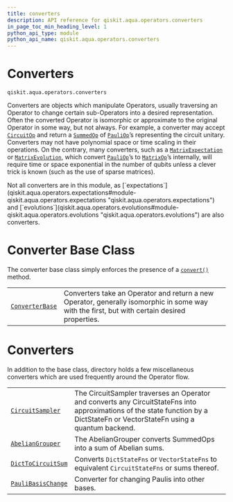 ```yaml
---
title: converters
description: API reference for qiskit.aqua.operators.converters
in_page_toc_min_heading_level: 1
python_api_type: module
python_api_name: qiskit.aqua.operators.converters
---
```


<span id="module-qiskit.aqua.operators.converters" />

<span id="qiskit-aqua-operators-converters" />

# Converters

<span id="module-qiskit.aqua.operators.converters" />

`qiskit.aqua.operators.converters`

Converters are objects which manipulate Operators, usually traversing an Operator to change certain sub-Operators into a desired representation. Often the converted Operator is isomorphic or approximate to the original Operator in some way, but not always. For example, a converter may accept [`CircuitOp`](qiskit.aqua.operators.primitive_ops.CircuitOp "qiskit.aqua.operators.primitive_ops.CircuitOp") and return a [`SummedOp`](qiskit.aqua.operators.list_ops.SummedOp "qiskit.aqua.operators.list_ops.SummedOp") of [`PauliOp`](qiskit.aqua.operators.primitive_ops.PauliOp "qiskit.aqua.operators.primitive_ops.PauliOp")’s representing the circuit unitary. Converters may not have polynomial space or time scaling in their operations. On the contrary, many converters, such as a [`MatrixExpectation`](qiskit.aqua.operators.expectations.MatrixExpectation "qiskit.aqua.operators.expectations.MatrixExpectation") or [`MatrixEvolution`](qiskit.aqua.operators.evolutions.MatrixEvolution "qiskit.aqua.operators.evolutions.MatrixEvolution"), which convert [`PauliOp`](qiskit.aqua.operators.primitive_ops.PauliOp "qiskit.aqua.operators.primitive_ops.PauliOp")’s to [`MatrixOp`](qiskit.aqua.operators.primitive_ops.MatrixOp "qiskit.aqua.operators.primitive_ops.MatrixOp")’s internally, will require time or space exponential in the number of qubits unless a clever trick is known (such as the use of sparse matrices).

<Admonition title="Note" type="note">
  Not all converters are in this module, as [`expectations`](qiskit.aqua.operators.expectations#module-qiskit.aqua.operators.expectations "qiskit.aqua.operators.expectations") and [`evolutions`](qiskit.aqua.operators.evolutions#module-qiskit.aqua.operators.evolutions "qiskit.aqua.operators.evolutions") are also converters.
</Admonition>

# Converter Base Class

The converter base class simply enforces the presence of a [`convert()`](qiskit.aqua.operators.converters.ConverterBase.convert "qiskit.aqua.operators.converters.ConverterBase.convert") method.

|                                                                                                                    |                                                                                                                                              |
| ------------------------------------------------------------------------------------------------------------------ | -------------------------------------------------------------------------------------------------------------------------------------------- |
| [`ConverterBase`](qiskit.aqua.operators.converters.ConverterBase "qiskit.aqua.operators.converters.ConverterBase") | Converters take an Operator and return a new Operator, generally isomorphic in some way with the first, but with certain desired properties. |

# Converters

In addition to the base class, directory holds a few miscellaneous converters which are used frequently around the Operator flow.

|                                                                                                                             |                                                                                                                                                                                |
| --------------------------------------------------------------------------------------------------------------------------- | ------------------------------------------------------------------------------------------------------------------------------------------------------------------------------ |
| [`CircuitSampler`](qiskit.aqua.operators.converters.CircuitSampler "qiskit.aqua.operators.converters.CircuitSampler")       | The CircuitSampler traverses an Operator and converts any CircuitStateFns into approximations of the state function by a DictStateFn or VectorStateFn using a quantum backend. |
| [`AbelianGrouper`](qiskit.aqua.operators.converters.AbelianGrouper "qiskit.aqua.operators.converters.AbelianGrouper")       | The AbelianGrouper converts SummedOps into a sum of Abelian sums.                                                                                                              |
| [`DictToCircuitSum`](qiskit.aqua.operators.converters.DictToCircuitSum "qiskit.aqua.operators.converters.DictToCircuitSum") | Converts `DictStateFns` or `VectorStateFns` to equivalent `CircuitStateFns` or sums thereof.                                                                                   |
| [`PauliBasisChange`](qiskit.aqua.operators.converters.PauliBasisChange "qiskit.aqua.operators.converters.PauliBasisChange") | Converter for changing Paulis into other bases.                                                                                                                                |

